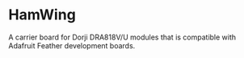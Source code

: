 # HamWing
A carrier board for Dorji DRA818V/U modules that is compatible with Adafruit Feather development boards.
